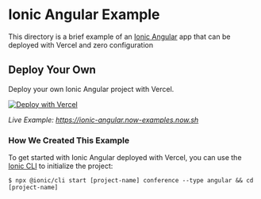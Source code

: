 # Ionic Angular Example

This directory is a brief example of an [Ionic Angular](https://ionicframework.com/docs/angular/overview) app that can be deployed with Vercel and zero configuration

## Deploy Your Own

Deploy your own Ionic Angular project with Vercel.

[![Deploy with Vercel](https://vercel.com/button)](https://vercel.com/import/project?template=https://github.com/vercel/vercel/tree/main/examples/ionic-angular)

_Live Example: https://ionic-angular.now-examples.now.sh_

### How We Created This Example

To get started with Ionic Angular deployed with Vercel, you can use the [Ionic CLI](https://ionicframework.com/docs/cli) to initialize the project:

```shell
$ npx @ionic/cli start [project-name] conference --type angular && cd [project-name]
```
